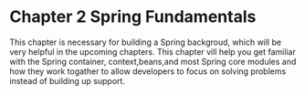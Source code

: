 # Chapter 2 Spring Fundamentals
This chapter is necessary for building a Spring backgroud, which will be very helpful in the upcoming chapters. This chapter vill help you get familiar with the Spring container, context,beans,and most Spring core modules and how they work togather to allow developers to focus on solving problems instead of building up support.

